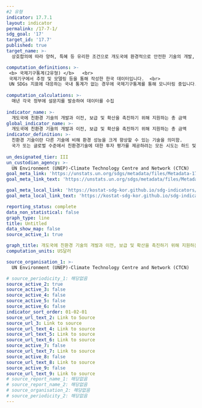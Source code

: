 ```yaml
---
#2 유형
indicator: 17.7.1
layout: indicator
permalink: /17-7-1/
sdg_goal: '17'
target_id: '17.7'
published: true
target_name: >-
  상호합의에 따라 양허, 특혜 등 유리한 조건으로 개도국에 환경적으로 안전한 기술의 개발, 이전, 전파 및 확산을 증진

computation_definitions: >-
 <b> 국제기구통계(2유형) </b>   <br>
 국제기구에서 추정 및 모델링 등을 통해 작성한 한국 데이터입니다.  <br> 
 UN SDGs 지표에 대응하는 국내 통계가 없는 경우에 국제기구통계를 통해 모니터링 중입니다.
 
computation_calculations: >-
  매년 각국 정부에 설문지를 발송하여 데이터를 수집
 
indicator_name: >-
  개도국에 친환경 기술의 개발과 이전, 보급 및 확산을 촉진하기 위해 지원하는 총 금액
global_indicator_name: >-
  개도국에 친환경 기술의 개발과 이전, 보급 및 확산을 촉진하기 위해 지원하는 총 금액
indicator_definition: >-
  친환경 기술이란 다른 기술에 비해 환경 성능을 크게 향상할 수 있는 기술을 의미함.  
  국가 또는 글로벌 수준에서 친환경기술에 대한 투자 평가를 제공하려는 모든 시도는 하드 및 소프트 기술 모두에 대한 자금 흐름을 추적하는 방식을 통해 진행되어야 함
  
un_designated_tier: III
un_custodian_agency: >-
  UN Environment (UNEP)-Climate Technology Centre and Network (CTCN)
goal_meta_link: 'https://unstats.un.org/sdgs/metadata/files/Metadata-17-07-01.pdf'
goal_meta_link_text: 'https://unstats.un.org/sdgs/metadata/files/Metadata-17-07-01.pdf'

goal_meta_local_link: 'https://kostat-sdg-kor.github.io/sdg-indicators/public/data/Metadata-17-07-01_KOR.pdf'
goal_meta_local_link_text: 'https://kostat-sdg-kor.github.io/sdg-indicators/public/data/Metadata-17-07-01_KOR.pdf'

reporting_status: complete
data_non_statistical: false
graph_type: line
title: Untitled
data_show_map: false
source_active_1: true

graph_title: 개도국에 친환경 기술의 개발과 이전, 보급 및 확산을 촉진하기 위해 지원하는 총 금액
computation_units: US달러

source_organisation_1: >-
  UN Environment (UNEP)-Climate Technology Centre and Network (CTCN)

# source_periodicity_1: 해당없음
source_active_2: true
source_active_3: false
source_active_4: false
source_active_5: false
source_active_6: false
indicator_sort_order: 01-02-01
source_url_text_2: Link to Source
source_url_3: Link to source
source_url_text_4: Link to source
source_url_text_5: Link to source
source_url_text_6: Link to source
source_active_7: false
source_url_text_7: Link to source
source_active_8: false
source_url_text_8: Link to source
source_active_9: false
source_url_text_9: Link to source
# source_report_name_1: 해당없음
# source_report_name_2: 해당없음
# source_organisation_2: 해당없음
# source_periodicity_2: 해당없음
---
```

